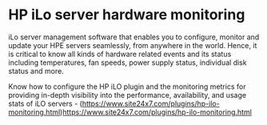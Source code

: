 # HP iLo server hardware monitoring

iLo server management software that enables you to configure, monitor and update your HPE servers seamlessly, from anywhere in the world. Hence, it is critical to know all kinds of hardware related events and its status including temperatures, fan speeds, power supply status, individual disk status and more.

Know how to configure the HP iLO plugin and the monitoring metrics for providing in-depth visibility into the performance, availability, and usage stats of iLO servers - (https://www.site24x7.com/plugins/hp-ilo-monitoring.html)https://www.site24x7.com/plugins/hp-ilo-monitoring.html
